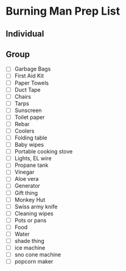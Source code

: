 # Burning Man Prep List

## Individual



## Group

- [ ] Garbage Bags
- [ ] First Aid Kit
- [ ] Paper Towels
- [ ] Duct Tape
- [ ] Chairs
- [ ] Tarps
- [ ] Sunscreen
- [ ] Toilet paper
- [ ] Rebar
- [ ] Coolers
- [ ] Folding table
- [ ] Baby wipes
- [ ] Portable cooking stove
- [ ] Lights, EL wire
- [ ] Propane tank
- [ ] Vinegar
- [ ] Aloe vera
- [ ] Generator
- [ ] Gift thing
- [ ] Monkey Hut
- [ ] Swiss army knife
- [ ] Cleaning wipes
- [ ] Pots or pans
- [ ] Food
- [ ] Water
- [ ] shade thing
- [ ] ice machine
- [ ] sno cone machine
- [ ] popcorn maker
